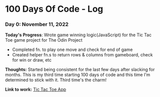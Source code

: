 # 100 Days Of Code - Log

<!-- ### Day 0: February 30, 2016 (Example 1)
##### (delete me or comment me out)

**Today's Progress**: Fixed CSS, worked on canvas functionality for the app.

**Thoughts:** I really struggled with CSS, but, overall, I feel like I am slowly getting better at it. Canvas is still new for me, but I managed to figure out some basic functionality.

**Link to work:** [Calculator App](http://www.example.com)

### Day 0: February 30, 2016 (Example 2)
##### (delete me or comment me out)

**Today's Progress**: Fixed CSS, worked on canvas functionality for the app.

**Thoughts**: I really struggled with CSS, but, overall, I feel like I am slowly getting better at it. Canvas is still new for me, but I managed to figure out some basic functionality.

**Link(s) to work**: [Calculator App](http://www.example.com)


### Day 1: June 27, Monday

**Today's Progress**: I've gone through many exercises on FreeCodeCamp.

**Thoughts** I've recently started coding, and it's a great feeling when I finally solve an algorithm challenge after a lot of attempts and hours spent.

**Link(s) to work**
1. [Find the Longest Word in a String](https://www.freecodecamp.com/challenges/find-the-longest-word-in-a-string)
2. [Title Case a Sentence](https://www.freecodecamp.com/challenges/title-case-a-sentence) -->

### Day 0: November 11, 2022

**Today's Progress**: Wrote game winning logic(JavaScript) for the Tic Tac Toe game project for The Odin Project
- Completed fn. to play one move and check for end of game
- Created helper fn.s to return rows & columns from gameboard, check for win or draw, etc

**Thoughts:** Started being consistent for the last few days after slacking for months. This is my third time starting 100 days of code and this time I'm determined to stick with it. Third time's the charm!

**Link to work:** [Tic Tac Toe App](https://github.com/sandeepdotcode/tic-tac-toe)
